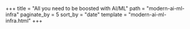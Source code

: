 +++
title = "All you need to be boosted with AI/ML"
path = "modern-ai-ml-infra"
paginate_by = 5
sort_by = "date"
template = "modern-ai-ml-infra.html"
+++